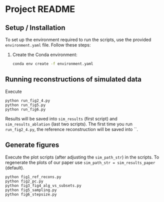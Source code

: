 # Project README

## Setup / Installation

To set up the environment required to run the scripts, use the provided `environment.yaml` file. Follow these steps:

1. Create the Conda environment:
   ```bash
   conda env create -f environment.yaml
   ```

## Running reconstructions of simulated data 

Execute

```
python run_fig2_4.py
python run_fig5.py
python run_fig6.py
```

Results will be saved into `sim_results` (first script) and `sim_results_ablation` (last two scripts). 
The first time you run `run_fig2_4.py`, the reference reconstruction will be saved into
``.

## Generate figures

Execute the plot scripts (after adjusting the `sim_path_str`) in the scripts.
To regenerate the plots of our paper use `sim_path_str = sim_results_paper` (default).

```
python fig1_ref_recons.py
python fig2_pc.py
python fig3_fig4_alg_vs_subsets.py
python fig5_sampling.py
python fig6_stepsize.py
```